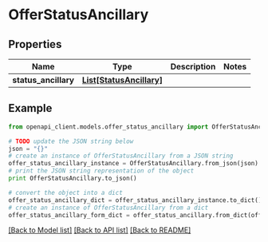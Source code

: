 # OfferStatusAncillary


## Properties
Name | Type | Description | Notes
------------ | ------------- | ------------- | -------------
**status_ancillary** | [**List[StatusAncillary]**](StatusAncillary.md) |  | 

## Example

```python
from openapi_client.models.offer_status_ancillary import OfferStatusAncillary

# TODO update the JSON string below
json = "{}"
# create an instance of OfferStatusAncillary from a JSON string
offer_status_ancillary_instance = OfferStatusAncillary.from_json(json)
# print the JSON string representation of the object
print OfferStatusAncillary.to_json()

# convert the object into a dict
offer_status_ancillary_dict = offer_status_ancillary_instance.to_dict()
# create an instance of OfferStatusAncillary from a dict
offer_status_ancillary_form_dict = offer_status_ancillary.from_dict(offer_status_ancillary_dict)
```
[[Back to Model list]](../README.md#documentation-for-models) [[Back to API list]](../README.md#documentation-for-api-endpoints) [[Back to README]](../README.md)


